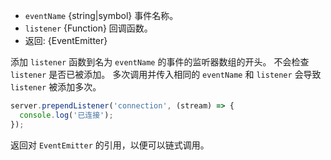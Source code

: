 <!-- YAML
added: v6.0.0
-->

* `eventName` {string|symbol} 事件名称。
* `listener` {Function} 回调函数。
* 返回: {EventEmitter}

添加 `listener` 函数到名为 `eventName` 的事件的监听器数组的开头。
不会检查 `listener` 是否已被添加。
多次调用并传入相同的 `eventName` 和 `listener` 会导致 `listener` 被添加多次。

```js
server.prependListener('connection', (stream) => {
  console.log('已连接');
});
```

返回对 `EventEmitter` 的引用，以便可以链式调用。

